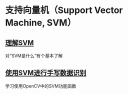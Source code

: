 # 支持向量机（Support Vector Machine, SVM）
## [理解SVM](8.2.1-tutorial_py_svm_basics.md)
对“SVM是什么”有个基本了解

## [使用SVM进行手写数据识别](8.2.2-tutorial_py_svm_opencv.md)
学习使用OpenCV中的SVM功能函数
